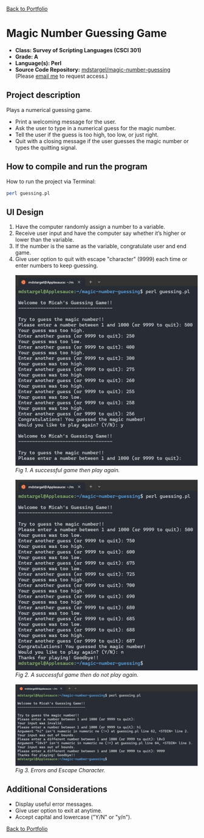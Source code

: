 [Back to Portfolio](./)

Magic Number Guessing Game
===========================

-   **Class: Survey of Scripting Languages (CSCI 301)** 
-   **Grade: A** 
-   **Language(s): Perl** 
-   **Source Code Repository:** [mdstargel/magic-number-guessing](https://github.com/mdstargel/magic-number-guessing)  
    (Please [email me](mailto:mdstargel@csustudent.net?subject=GitHub%20Access%20-%20Guessing%20Game) to request access.)

## Project description

Plays a numerical guessing game.

- Print a welcoming message for the user.
- Ask the user to type in a numerical guess for the magic number.
- Tell the user if the guess is too high, too low, or just right.
- Quit with a closing message if the user guesses the magic number or types the quitting signal.

## How to compile and run the program

How to run the project via Terminal:

```bash
perl guessing.pl
```

## UI Design

1. Have the computer randomly assign a number to a variable.
2. Receive user input and have the computer say whether it’s higher or lower than the variable.
3. If the number is the same as the variable, congratulate user and end game.
4. Give user option to quit with escape "character" (9999) each time or enter numbers to keep guessing.  
\
![Game 1](images/game-y.jpg)  
_Fig 1. A successful game then play again._  
\
![Game 2](images/game-n.jpg)  
_Fig 2. A successful game then do not play again._  
\
![Errors](images/errors.jpg)  
_Fig 3. Errors and Escape Character._  

## Additional Considerations

- Display useful error messages.
- Give user option to exit at anytime.
- Accept capital and lowercase ("Y/N" or "y/n").


[Back to Portfolio](./)
